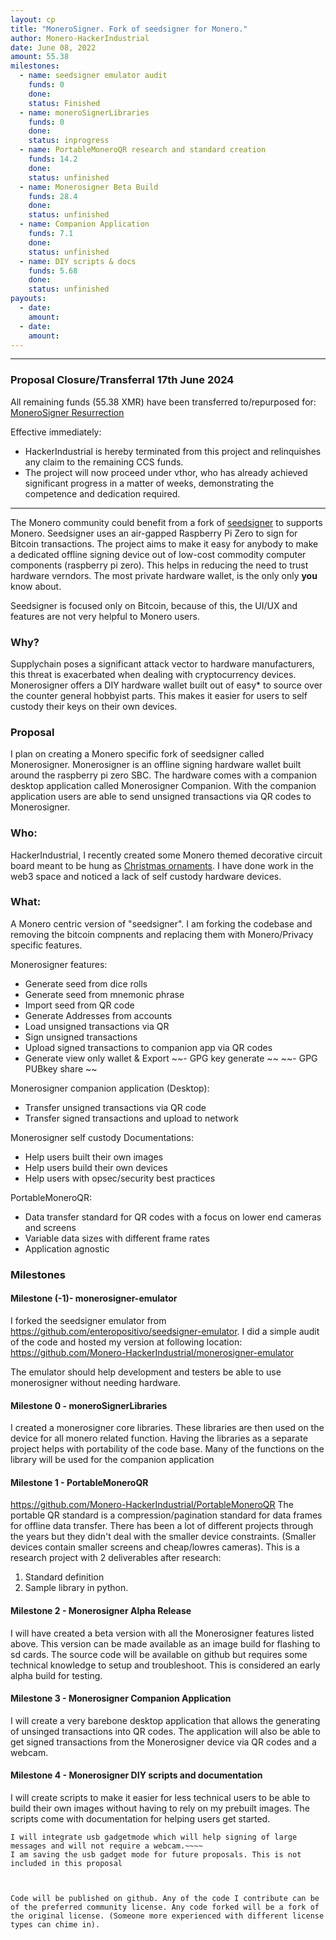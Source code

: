 ```yaml
---
layout: cp
title: "MoneroSigner. Fork of seedsigner for Monero."
author: Monero-HackerIndustrial
date: June 08, 2022
amount: 55.38
milestones:
  - name: seedsigner emulator audit
    funds: 0 
    done:
    status: Finished
  - name: moneroSignerLibraries
    funds: 0 
    done:
    status: inprogress
  - name: PortableMoneroQR research and standard creation
    funds: 14.2 
    done:
    status: unfinished
  - name: Monerosigner Beta Build
    funds: 28.4 
    done:
    status: unfinished
  - name: Companion Application
    funds: 7.1
    done:
    status: unfinished
  - name: DIY scripts & docs
    funds: 5.68
    done:
    status: unfinished
payouts:
  - date:
    amount:
  - date:
    amount:
---
```


----
### Proposal Closure/Transferral 17th June 2024

All remaining funds (55.38 XMR) have been transferred to/repurposed for: [MoneroSigner Resurrection](https://ccs.getmonero.org/proposals/%20MoneroSignerResurrection.html)

Effective immediately:

- HackerIndustrial is hereby terminated from this project and relinquishes any claim to the remaining CCS funds.
- The project will now proceed under vthor, who has already achieved significant progress in a matter of weeks, demonstrating the competence and dedication required.

----

The Monero community could benefit from a fork of [seedsigner](https://seedsigner.com/) to supports Monero. Seedsigner uses an air-gapped Raspberry Pi Zero to sign for Bitcoin transactions. The project aims to make it easy for anybody to make a dedicated offline signing device out of low-cost commodity computer components (raspberry pi zero). This helps in reducing the need to trust hardware verndors. The most private hardware wallet, is the only only **you** know about.  

Seedsigner is focused only on Bitcoin, because of this, the UI/UX and features are not very helpful to Monero users.

### Why?

Supplychain poses a significant attack vector to hardware manufacturers, this threat is exacerbated when dealing with cryptocurrency devices. Monerosigner offers a DIY hardware wallet built out of easy* to source over the counter general hobbyist parts. This makes it easier for users to self custody their keys on their own devices. 

### Proposal 

I plan on creating a Monero specific fork of seedsigner called Monerosigner. Monerosigner is an offline signing hardware wallet built around the raspberry pi zero SBC. The hardware comes with a companion desktop application called Monerosigner Companion. With the companion application users are able to send unsigned transactions via QR codes to Monerosigner. 

### Who:
HackerIndustrial, I recently created some Monero themed decorative circuit board meant to be hung as [Christmas ornaments](https://genesisboards.com/crypto-circuit-ornaments/4-monero-light-up-circuit-board.html). I have done work in the web3 space and noticed a lack of self custody hardware devices. 

### What:

A Monero centric version of "seedsigner". I am forking the codebase and removing the bitcoin compnents and replacing them with Monero/Privacy specific features. 

Monerosigner features:
- Generate seed from dice rolls
- Generate seed from mnemonic phrase
- Import seed from QR code 
- Generate Addresses from accounts 
- Load unsigned transactions via QR 
- Sign unsigned transactions 
- Upload signed transactions to companion app via QR codes 
- Generate view only wallet & Export 
~~- GPG key generate ~~
~~- GPG PUBkey share ~~

Monerosigner companion application (Desktop):
- Transfer unsigned transactions via QR code 
- Transfer signed transactions and upload to network 

Monerosigner self custody Documentations:
- Help users built their own images 
- Help users build their own devices
- Help users with opsec/security best practices 

PortableMoneroQR:
- Data transfer standard for QR codes with a focus on lower end cameras and screens
- Variable data sizes with different frame rates 
- Application agnostic


### Milestones 

#### Milestone (-1)- monerosigner-emulator

I forked the seedsigner emulator from https://github.com/enteropositivo/seedsigner-emulator. I did a simple audit of the code and hosted my version at following location: https://github.com/Monero-HackerIndustrial/monerosigner-emulator

The emulator should help development and testers be able to use monerosigner without needing hardware. 

#### Milestone 0 - moneroSignerLibraries

I created a monerosigner core libraries. These libraries are then used on the device for all monero related function. Having the libraries as a separate project helps with portability of the code base. Many of the functions on the library will be used for the companion application

#### Milestone 1 - PortableMoneroQR 

https://github.com/Monero-HackerIndustrial/PortableMoneroQR
The portable QR standard is a compression/pagination standard for data frames for offline data transfer. There has been a lot of different projects through the years but they didn't deal with the smaller device constraints. (Smaller devices contain smaller screens and cheap/lowres cameras). 
This is a research project with 2 deliverables after research:
1. Standard definition 
2. Sample library in python. 


#### Milestone 2 - Monerosigner Alpha Release  

I will have created a beta version with all the Monerosigner features listed above. This version can be made available as an image build for flashing to sd cards. The source code will be available on github but requires some technical knowledge to setup and troubleshoot. This is considered an early alpha build for testing. 


#### Milestone 3 - Monerosigner Companion Application 

I will create a very barebone desktop application that allows the generating of unsinged transactions into QR codes. The application will also be able to get signed transactions from the Monerosigner device via QR codes and a webcam. 


#### Milestone 4 - Monerosigner DIY scripts and documentation

I will create scripts to make it easier for less technical users to be able to build their own images without having to rely on my prebuilt images. The scripts come with documentation for helping users get started. 


~~~~#### Milestone 4 - USB gadgetmode
I will integrate usb gadgetmode which will help signing of large messages and will not require a webcam.~~~~
I am saving the usb gadget mode for future proposals. This is not included in this proposal



Code will be published on github. Any of the code I contribute can be of the preferred community license. Any code forked will be a fork of the original license. (Someone more experienced with different license types can chime in).
